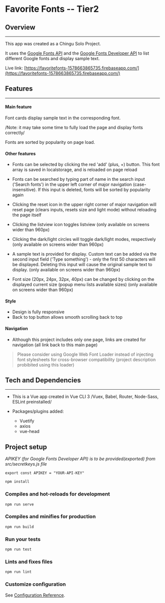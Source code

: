 # Favorite Fonts -- Tier2

## Overview
---

This app was created as a Chingu Solo Project.

It uses the [Google Fonts API](https://developers.google.com/fonts/docs/getting_started) and the [Google Fonts Developer API](https://developers.google.com/fonts/docs/developer_api) to list different Google fonts and display sample text.

Live link: [https://favoritefonts-1578663865735.firebaseapp.com/](https://favoritefonts-1578663865735.firebaseapp.com/)


## Features
---
#### Main feature
Font cards display sample text in the corresponding font.

/Note: it may take some time to fully load the page and display fonts correctly/

Fonts are sorted by popularity on page load.

#### Other features
* Fonts can be selected by clicking the red 'add' (plus, +) button. This font array is saved in localstorage, and is reloaded on page reload

* Fonts can be searched by typing part of name in the search input ('Search fonts') in the upper left corner of major navigation (case-insensitive). If this input is deleted, fonts will be sorted by popularity again

* Clicking the reset icon in the upper right corner of major navigation will reset page (clears inputs, resets size and light mode) without reloading the page itself

* Clicking the listview icon toggles listview (only available on screens wider than 960px)

* Clicking the dark/light circles will toggle dark/light modes, respectively (only available on screens wider than 960px)

* A sample text is provided for display. Custom text can be added via the second input field ('Type something') - only the first 50 characters will be displayed. Deleting this input will cause the original sample text to display. (only available on screens wider than 960px)

* Font size (20px, 24px, 32px, 40px) can be changed by clicking on the displayed current size (popup menu lists available sizes) (only available on screens wider than 960px)

#### Style
* Design is fully responsive
* Back to top button allows smooth scrolling back to top

#### Navigation
* Although this project includes only one page, links are created for navigation (all link back to this main page)


>Please consider using Google Web Font Loader instead of injecting font stylesheets for cross-browser compatibility (project description probibited using this loader)


## Tech and Dependencies
----
* This is a Vue app created in Vue CLI 3 /Vuex, Babel, Router, Node-Sass, ESLint preinstalled/

* Packages/plugins added:
  * Vuetify
  * axios
  * vue-head


## Project setup
*APIKEY (for Google Fonts Developer API) is to be provided(exported) from src/secretkeys.js file*

```
export const APIKEY = "YOUR-API-KEY"
```

```
npm install
```

### Compiles and hot-reloads for development
```
npm run serve
```

### Compiles and minifies for production
```
npm run build
```

### Run your tests
```
npm run test
```

### Lints and fixes files
```
npm run lint
```

### Customize configuration
See [Configuration Reference](https://cli.vuejs.org/config/).
